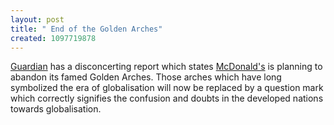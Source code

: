 ```yaml
--- 
layout: post
title: " End of the Golden Arches"
created: 1097719878
---
```

<a href="http://www.guardian.co.uk/business/story/0,3604,1326000,00.html?=rss">Guardian</a> has a disconcerting report which states <a href="http://www.mcdonalds.com/">McDonald's</a> is planning to abandon its famed Golden Arches. Those arches which have long symbolized the era of globalisation will now be replaced by a question mark which correctly signifies the confusion and doubts in the developed nations towards globalisation.
